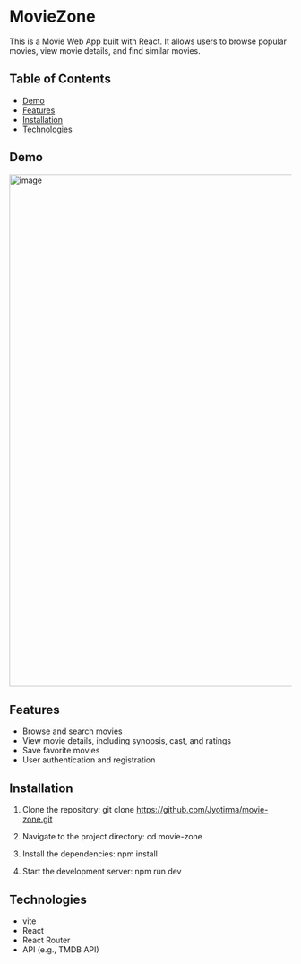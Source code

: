 # MovieZone

This is a Movie Web App built with React. It allows users to browse popular movies, view movie details, and find similar movies.

## Table of Contents
- [Demo](#demo)
- [Features](#features)
- [Installation](#installation)
- [Technologies](#technologies)

## Demo

<img width="915" alt="image" src="https://github.com/Jyotirma/movie-zone/assets/111557860/734706ef-f4a2-4fd1-90f5-b2624df23f5c">

## Features

- Browse and search movies
- View movie details, including synopsis, cast, and ratings
- Save favorite movies
- User authentication and registration


## Installation

1. Clone the repository: git clone https://github.com/Jyotirma/movie-zone.git

2. Navigate to the project directory: cd movie-zone

3. Install the dependencies: npm install

4. Start the development server: npm run dev

## Technologies

- vite
- React
- React Router
- API (e.g., TMDB API)



